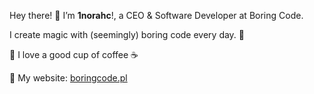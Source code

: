 Hey there! 👋 I’m <b>1norahc</b>!, a CEO & Software Developer at Boring Code.

I create magic with (seemingly) boring code every day. 🚀

🔹 I love a good cup of coffee ☕

🔹 My website: [boringcode.pl](https://boringcode.pl)
